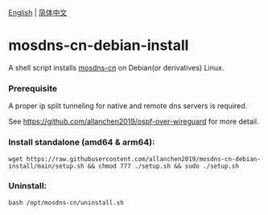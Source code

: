 [English](README.md) | [简体中文](README_zh-CN.md)
# mosdns-cn-debian-install
A shell script installs [mosdns-cn](https://github.com/IrineSistiana/mosdns-cn) on Debian(or derivatives) Linux.

### Prerequisite
A proper ip split tunneling for native and remote dns servers is required. 

See https://github.com/allanchen2019/ospf-over-wireguard for more detail.

### Install standalone (amd64 & arm64):
```
wget https://raw.githubusercontent.com/allanchen2019/mosdns-cn-debian-install/main/setup.sh && chmod 777 ./setup.sh && sudo ./setup.sh
```


### Uninstall:
```
bash /opt/mosdns-cn/uninstall.sh
```
